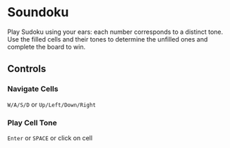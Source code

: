 # Soundoku

Play Sudoku using your ears: each number corresponds to a distinct tone. Use the filled cells and their tones to determine the unfilled ones and complete the board to win.

## Controls

### Navigate Cells

`W/A/S/D` or `Up/Left/Down/Right`

### Play Cell Tone

`Enter` or `SPACE` or click on cell
